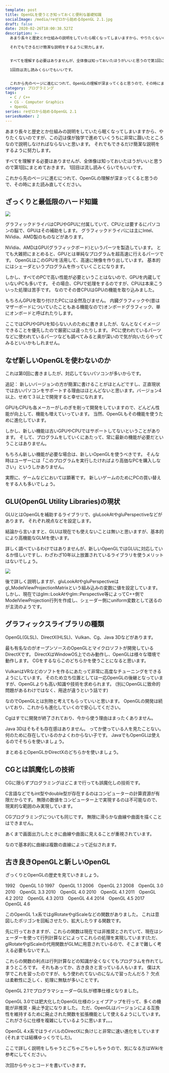 ```yaml
---
template: post
title: OpenGLを使うとき知っておくと便利な基礎知識
socialImage: /media/reゼロから始めるOpenGL 2.1.jpg
draft: false
date: 2020-02-26T18:00:38.527Z
description: >-
  あまり長々と歴史とか仕組みの説明をしていたら眠くなってしまいますから、やりたくないのですが、この辺は僕が独学で進めていくうちに非常に躓いたところなので説明しなければならないと思います。

  それでもできるだけ簡潔な説明をするように努力します。


  すべてを理解する必要はありませんが、全体像は知っておいたほうがいいと思うので第1回にまとめておきます。

  1回目は流し読みくらいでもいいです。


  これから先のページに進むにつれて、OpenGLの理解が深まってくると思うので、その時にまた読み直してください。
category: プログラミング
tags:
  - C / C++
  - CG - Computer Graphics
  - OpenGL
series: reゼロから始めるOpenGL 2.1
seriesNumber: 2
---
```

あまり長々と歴史とか仕組みの説明をしていたら眠くなってしまいますから、やりたくないのですが、この辺は僕が独学で進めていくうちに非常に躓いたところなので説明しなければならないと思います。 それでもできるだけ簡潔な説明をするように努力します。

すべてを理解する必要はありませんが、全体像は知っておいたほうがいいと思うので第1回にまとめておきます。 1回目は流し読みくらいでもいいです。

これから先のページに進むにつれて、OpenGLの理解が深まってくると思うので、その時にまた読み直してください。

## ざっくりと最低限のハード知識

![](/media/GPU.png)

グラフィックドライバはCPUやGPUに付属していて、CPUとは要するにパソコンの脳で、GPUはその補助をします。 グラフィックドライバには主にIntel、NVidia、AMD製のものなどがあります。

NVidia、AMDはGPU(グラフィックボード)というパーツを製造しています。 とても大雑把にまとめると、GPUとは単純なプログラムを超高速に行えるパーツです。
OpenGLはこのGPUを活用して、高速に映像を作り出しています。
基本的にはシェーダというプログラムを作っていくことになります。

しかし、すべてのPCで高い性能が必要ということはないので、GPUを内蔵していないPCも多いです。 その場合、CPUで処理をするのですが、CPUは本来こういった処理は苦手です。
なのでその昔CPUはGPUの機能を取り込みました。

もちろんGPUを取り付けたPCには全然及びません。 内臓グラフィックや(昔はマザーボードについていたこともある機能なので)オンボードグラフィック、単にオンボードと呼ばれたりします。

ここではCPUやGPUを知らない人のために書きましたが、なんとなくイメージできることを優先したので厳密には違ったりします。 PCに使われているパーツなどに使われているパーツなども調べてみると奥が深いので気が向いたらやってみるといいかもしれません。

## なぜ新しいOpenGLを使わないのか

これは第0回に書きましたが、対応してないパソコンが多いからです。

追記： 新しいバージョンの方が簡潔に書けることがほとんどですし、正直現状では古いパソコンをサポートする理由はほとんどないと思います。バージョン4以上、せめて３以上で開発すると幸せになれます。

GPUもCPUも各メーカーがしのぎを削って開発をしていますので、どんどん性能が向上して、機能も増えていっています。 当然、OpenGLもその機能を使うために進化しています。

しかし、新しい機能は古いGPUやCPUではサポートしてないということがあります。 そして、プログラムをしていくにあたって、常に最新の機能が必要だということはありません。

もちろん新しい機能が必要な場合は、新しいOpenGLを使うべきです。 そんな時はユーザーには「このプログラムを実行したければより高価なPCを購入しなさい」というしかありません。

実際に、ゲームなどにおいては顕著です。 新しいゲームのためにPCの買い替えをする人も多いでしょう。

## GLU(OpenGL Utility Libraries)の現状

GLUとはOpenGLを補助するライブラリで、gluLookAtやgluPerspectiveなどがあります。 それぞれ視点などを設定します。

結論から言いますと、GLUは現在でも使えないことは無いと思いますが、基本的により高機能なGLMを使います。

詳しく調べているわけではありませんが、新しいOpenGLではGLUに対応しているか怪しいですし、わざわざ10年以上放置されているライブラリを使うメリットはないでしょう。

![](/media/GLU.png)

後で詳しく説明しますが、gluLookAtやgluPerspectiveはgl_ModelViewProjectionMatrixという組み込みの変数に値を設定しています。 しかし、現在ではglm::LookAtやglm::Perspective等によってC++側でModelViewProjection行列を作成し、シェーダー側にuniform変数として送るのが主流のようです。

## グラフィックスライブラリの種類

OpenGL(GLSL)、DirectX(HLSL)、Vulkan、Cg、Java 3Dなどがあります。

最も有名なのがオープンソースのOpenGLとマイクロソフトが開発しているDirectXです。 DirectXはWindowOS上でのみ動作し、OpenGLは様々な環境で動作します。
CGをするならこのどちらかを使うことになると思います。

VulkanはVRなどのソフトを作るにあたって非常に高度なチューニングをできるようにしています。 そのため立ち位置としては一応OpenGLの後継となっていますが、OpenGLよりも高い知識や技術を求められます。
(別にOpenGLに致命的問題があるわけではなく、用途が違うという話です)

なのでOpenGLとは別物と考えてもらっていいと思います。 OpenGLの開発は続いており、これからも進化していくので安心してください。

Cgはすでに開発が終了されており、今から使う理由はまったくありません。

Java 3Dはそもそも存在感はありません。 ってか使っている人を見たことない。何のために存在しているのかよくわからない子です。
JavaでもOpenGLは使えるのでそちらを使いましょう。

まとめるとOpenGLかDirectXのどちらかを使いましょう。

## CGとは誤魔化しの技術

CGに限らずプログラミングはどこまで行っても誤魔化しの技術です。

C言語などでもint型やdouble型が存在するのはコンピューターの計算資源が有限だからです。 無限の数値をコンピューター上で実現するのは不可能なので、現実的な範囲のみ実現しています。

CGプログラミングについても同じです。 無限に滑らかな曲線や曲面を描くことはできません。

あくまで画面出力したときに曲線や曲面に見えることが重視されています。

なので基本的に曲線は複数の直線によって近似されます。

## 古き良きOpenGLと新しいOpenGL

ざっくりとOpenGLの歴史を見ていきましょう。

1992　OpenGL 1.0 1997　OpenGL 1.1
2006　OpenGL 2.1
2008　OpenGL 3.0
2010　OpenGL 3.3
2010　OpenGL 4.0
2010　OpenGL 4.1
2011　OpenGL 4.2
2012　OpenGL 4.3
2013　OpenGL 4.4
2014　OpenGL 4.5
2017　OpenGL 4.6

このOpenGL 1.x系ではglRotateやglScaleなどの関数がありました。 これは意図したポリゴンを回転させたり、拡大したりする関数です。

先に行っておきますが、これらの関数は現在では非推奨とされていて、現在はシェーダーを使って行列計算などによってこれらの処理を実現しています(ただ、glRotateやglScaleの代用関数がGLMに用意されているので、そこまで難しく考える必要もないです。)。

これらの関数の利点は行列計算などの知識が全くなくてもプログラムを作れてしまうところです。 それもあってか、古き良きと言っている人もいます。
僕は大学でこれを習ったのですが、もう使われてないのになんで習ったんだろ？
欠点は柔軟性に乏しく、処理に無駄が多いことです。

OpenGL 2.1でプログラマシェーダーGLSLが標準仕様となりました。

OpenGL 3.0では肥大化したOpenGL仕様のシェイプアップを行って、多くの機能が非推奨・廃止予定になりました。 ただ、OpenGLはバージョンによる互換性を維持するために廃止された関数を拡張機能として使えるようにしています。
これがさらに仕様を複雑にしているように思います。。。

OpenGL 4.x系ではライバルのDirectXに負けじと非常に速い進化をしています(それまでは結構ゆっくりでした)。

ここで詳しく説明をしちゃうとごちゃごちゃしちゃうので、気になる方はWikiを参考にしてください。

次回からやっとコードを書いていきます。
